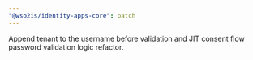 ```yaml
---
"@wso2is/identity-apps-core": patch
---
```


Append tenant to the username before validation and JIT consent flow password validation logic refactor.
